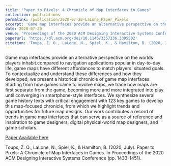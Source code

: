 ```yaml
---
title: "Paper to Pixels: A Chronicle of Map Interfaces in Games"
collection: publications
permalink: /publication/2020-07-20-LaLone_Paper_Pixels
excerpt: 'Game map interfaces provide an alternative perspective on the worlds players inhabit. Compared to navigation applications popular in day-to-day life, game maps have different affordances to match players&apos; situated goals. To contextualize and understand these differences and how they developed, we present a historical chronicle of game map interfaces.'
date: 2020-07-20
venue: 'Proceedings of the 2020 ACM Designing Interactive Systems Conference'
paperurl: 'https://dl.acm.org/doi/10.1145/3357236.3395502'
citation: 'Toups, Z. O., LaLone, N., Spiel, K., & Hamilton, B. (2020, July). Paper to Pixels: A Chronicle of Map Interfaces in Games. In Proceedings of the 2020 ACM Designing Interactive Systems Conference (pp. 1433-1451).'
---
```

Game map interfaces provide an alternative perspective on the worlds players inhabit.compared to navigation applications popular in day-to-day life, game maps have different affordances to match players&apos; situated goals. To contextualize and understand these differences and how they developed, we present a historical chronicle of game map interfaces. Starting from how games came to involve maps, we trace how maps are first separate from the game, becoming more and more integrated into play until converging in smartphone-style interfaces. We synthesize several game history texts with critical engagement with 123 key games to develop this map-focused chronicle, from which we highlight trends and opportunities for future map designs. Our work contributes a record of trends in game map interfaces that can serve as a source of reference and inspiration to game designers, digital physical-world map designers, and game scholars.	

[Paper Available here](https://dl.acm.org/doi/10.1145/3357236.3395502?cid=87259569357
)

Toups, Z. O., LaLone, N., Spiel, K., & Hamilton, B. (2020, July). Paper to Pixels: A Chronicle of Map Interfaces in Games. In Proceedings of the 2020 ACM Designing Interactive Systems Conference (pp. 1433-1451).